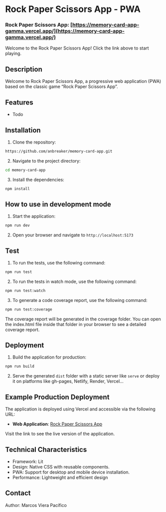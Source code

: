 # Rock Paper Scissors App - PWA

### **Rock Paper Scissors App**: [https://memory-card-app-gamma.vercel.app/](https://memory-card-app-gamma.vercel.app/)

Welcome to the Rock Paper Scissors App! Click the link above to start playing.

## Description

Welcome to Rock Paper Scissors App, a progressive web application (PWA) based on the classic game “Rock Paper Scissors App”.

## Features

- Todo

## Installation

1. Clone the repository:

```sh
https://github.com/anbreaker/memory-card-app.git
```

2. Navigate to the project directory:

```sh
cd memory-card-app
```

3. Install the dependencies:

```sh
npm install
```

## How to use in development mode

1. Start the application:

```bash
npm run dev
```

2. Open your browser and navigate to `http://localhost:5173`

## Test

1. To run the tests, use the following command:

```bash
npm run test
```

2. To run the tests in watch mode, use the following command:

```bash
npm run test:watch
```

3. To generate a code coverage report, use the following command:

```bash
npm run test:coverage
```

The coverage report will be generated in the coverage folder. You can open the index.html file inside that folder in your browser to see a detailed coverage report.

## Deployment

1. Build the application for production:

```bash
npm run build
```

2. Serve the generated `dist` folder with a static server like `serve` or deploy it on platforms like gh-pages, Netlify, Render, Vercel...

## Example Production Deployment

The application is deployed using Vercel and accessible via the following URL:

- **Web Application**: [Rock Paper Scissors App](https://memory-card-app-gamma.vercel.app/)

Visit the link to see the live version of the application.

## Technical Characteristics

- Framework: Lit
- Design: Native CSS with reusable components.
- PWA: Support for desktop and mobile device installation.
- Performance: Lightweight and efficient design

## Contact

Author: Marcos Viera Pacífico

